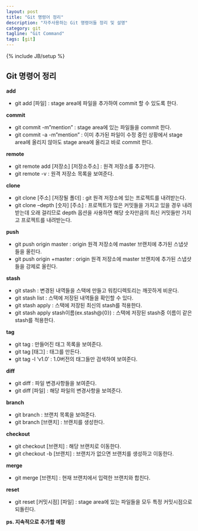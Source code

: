 ```yaml
---
layout: post
title: "Git 명령어 정리"
description: "자주사용하는 Git 명령어들 정리 및 설명"
category: git
tagline: "Git Command"
tags: [git]
---
```

{% include JB/setup %}

## Git 명령어 정리

**add**

- git add \[파일\] : stage area에 파일을 추가하여 commit 할 수 있도록 한다.

**commit**

- git commit -m”mention” : stage area에 있는 파일들을 commit 한다.
- git commit -a -m”mention” : 이미 추가된 파일이 수정 중인 상황에서 stage area에 올리지 않아도 stage area에 올리고 바로 commit 한다.

**remote**

- git remote add \[저장소\] \[저장소주소\] : 원격 저장소를 추가한다.
- git remote -v : 원격 저장소 목록을 보여준다.

**clone**

- git clone \[주소\] \[저장될 폴더\] : git 원격 저장소에 있는 프로젝트를 내려받는다.
- git clone –depth \[숫자\] \[주소\] : 프로젝트가 많은 커밋들을 가지고 있을 경우 내려받는데 오래 걸리므로 depth 옵션을 사용하면 해당 숫자만큼의 최신 커밋들만 가지고 프로젝트를 내려받는다.

**push**

- git push origin master : origin 원격 저장소에 master 브랜치에 추가된 스냅샷들을 올린다.
- git push origin +master : origin 원격 저장소에 master 브랜치에 추가된 스냅샷들을 강제로 올린다.

**stash**

- git stash : 변경된 내역들을 스택에 만들고 워킹디렉토리는 깨끗하게 비운다.
- git stash list : 스택에 저장된 내역들을 확인할 수 있다.
- git stash apply : 스택에 저장된 최신의 stash를 적용한다.
- git stash apply stash이름(ex.stash@{0}) : 스택에 저장된 stash중 이름이 같은 stash를 적용한다.

**tag**

- git tag : 만들어진 태그 목록을 보여준다.
- git tag \[태그\] : 태그를 만든다.
- git tag -l ‘v1.0′ : 1.0버전의 태그들만 검색하여 보여준다.

**diff**

- git diff : 파일 변경사항들을 보여준다.
- git diff \[파일\] : 해당 파일의 변경사항을 보여준다.

**branch**

- git branch : 브랜치 목록을 보여준다.
- git branch \[브랜치\] : 브랜치를 생성한다.

**checkout**
- git checkout \[브랜치\] : 해당 브랜치로 이동한다.
- git checkout -b \[브랜치\] : 브랜치가 없으면 브랜치를 생성하고 이동한다.

**merge**

- git merge \[브랜치\] : 현재 브랜치에서 입력한 브랜치와 합친다.

**reset**

- git reset \[커밋시점\] \[파일\] : stage area에 있는 파일들을 모두 특정 커밋시점으로 되돌린다.

**ps. 지속적으로 추가할 예정**